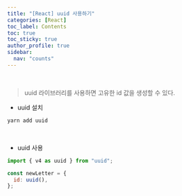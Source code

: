 ```yaml
---
title: "[React] uuid 사용하기"
categories: [React]
toc_label: Contents
toc: true
toc_sticky: true
author_profile: true
sidebar:
  nav: "counts"
---
```


<br>

> uuid 라이브러리를 사용하면 고유한 id 값을 생성할 수 있다.

- uuid 설치

```
yarn add uuid
```

<br>

- uuid 사용

```jsx
import { v4 as uuid } from "uuid";

const newLetter = {
  id: uuid(),
};
```

<br>
